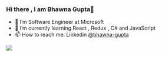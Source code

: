 ### Hi there , I am Bhawna Gupta👋

- 🔭 I’m Software Engineer at Microsoft
- 🌱 I’m currently learning React , Redux , C# and JavaScript
- 📫 How to reach me: Linkedin [@bhawna-gupta](https://www.linkedin.com/in/bhawna-gupta-512ba0197/)
<img src ="https://github-readme-stats.vercel.app/api?username=bhawna-gupta&&show_icons=true&title_color=ffffff&icon_color=bb2acf&text_color=daf7dc&bg_color=151515">
